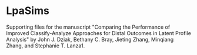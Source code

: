 # LpaSims
 Supporting files for the manuscript "Comparing the Performance of Improved Classify-Analyze Approaches for Distal Outcomes in Latent Profile Analysis" by John J. Dziak, Bethany C. Bray, Jieting Zhang, Minqiang Zhang, and Stephanie T. Lanza1.
